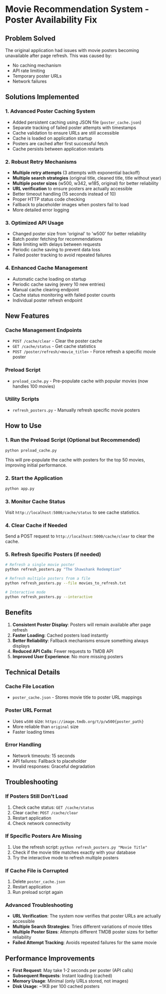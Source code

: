 # Movie Recommendation System - Poster Availability Fix

## Problem Solved
The original application had issues with movie posters becoming unavailable after page refresh. This was caused by:
- No caching mechanism
- API rate limiting
- Temporary poster URLs
- Network failures

## Solutions Implemented

### 1. **Advanced Poster Caching System**
- Added persistent caching using JSON file (`poster_cache.json`)
- Separate tracking of failed poster attempts with timestamps
- Cache validation to ensure URLs are still accessible
- Cache is loaded on application startup
- Posters are cached after first successful fetch
- Cache persists between application restarts

### 2. **Robust Retry Mechanisms**
- **Multiple retry attempts** (3 attempts with exponential backoff)
- **Multiple search strategies** (original title, cleaned title, title without year)
- **Multiple poster sizes** (w500, w342, w185, original) for better reliability
- **URL verification** to ensure posters are actually accessible
- Better timeout handling (15 seconds instead of 10)
- Proper HTTP status code checking
- Fallback to placeholder images when posters fail to load
- More detailed error logging

### 3. **Optimized API Usage**
- Changed poster size from 'original' to 'w500' for better reliability
- Batch poster fetching for recommendations
- Rate limiting with delays between requests
- Periodic cache saving to prevent data loss
- Failed poster tracking to avoid repeated failures

### 4. **Enhanced Cache Management**
- Automatic cache loading on startup
- Periodic cache saving (every 10 new entries)
- Manual cache clearing endpoint
- Cache status monitoring with failed poster counts
- Individual poster refresh endpoint

## New Features

### Cache Management Endpoints
- `POST /cache/clear` - Clear the poster cache
- `GET /cache/status` - Get cache statistics
- `POST /poster/refresh/<movie_title>` - Force refresh a specific movie poster

### Preload Script
- `preload_cache.py` - Pre-populate cache with popular movies (now handles 100 movies)

### Utility Scripts
- `refresh_posters.py` - Manually refresh specific movie posters

## How to Use

### 1. Run the Preload Script (Optional but Recommended)
```bash
python preload_cache.py
```
This will pre-populate the cache with posters for the top 50 movies, improving initial performance.

### 2. Start the Application
```bash
python app.py
```

### 3. Monitor Cache Status
Visit `http://localhost:5000/cache/status` to see cache statistics.

### 4. Clear Cache if Needed
Send a POST request to `http://localhost:5000/cache/clear` to clear the cache.

### 5. Refresh Specific Posters (if needed)
```bash
# Refresh a single movie poster
python refresh_posters.py "The Shawshank Redemption"

# Refresh multiple posters from a file
python refresh_posters.py --file movies_to_refresh.txt

# Interactive mode
python refresh_posters.py --interactive
```

## Benefits

1. **Consistent Poster Display**: Posters will remain available after page refresh
2. **Faster Loading**: Cached posters load instantly
3. **Better Reliability**: Fallback mechanisms ensure something always displays
4. **Reduced API Calls**: Fewer requests to TMDB API
5. **Improved User Experience**: No more missing posters

## Technical Details

### Cache File Location
- `poster_cache.json` - Stores movie title to poster URL mappings

### Poster URL Format
- Uses `w500` size: `https://image.tmdb.org/t/p/w500{poster_path}`
- More reliable than `original` size
- Faster loading times

### Error Handling
- Network timeouts: 15 seconds
- API failures: Fallback to placeholder
- Invalid responses: Graceful degradation

## Troubleshooting

### If Posters Still Don't Load
1. Check cache status: `GET /cache/status`
2. Clear cache: `POST /cache/clear`
3. Restart application
4. Check network connectivity

### If Specific Posters Are Missing
1. Use the refresh script: `python refresh_posters.py "Movie Title"`
2. Check if the movie title matches exactly with your database
3. Try the interactive mode to refresh multiple posters

### If Cache File is Corrupted
1. Delete `poster_cache.json`
2. Restart application
3. Run preload script again

### Advanced Troubleshooting
- **URL Verification**: The system now verifies that poster URLs are actually accessible
- **Multiple Search Strategies**: Tries different variations of movie titles
- **Multiple Poster Sizes**: Attempts different TMDB poster sizes for better reliability
- **Failed Attempt Tracking**: Avoids repeated failures for the same movie

## Performance Improvements

- **First Request**: May take 1-2 seconds per poster (API calls)
- **Subsequent Requests**: Instant loading (cached)
- **Memory Usage**: Minimal (only URLs stored, not images)
- **Disk Usage**: ~1KB per 100 cached posters

